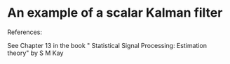 # An example of a scalar Kalman filter

References:

See Chapter 13 in the book " Statistical Signal Processing: Estimation theory" by S M Kay
